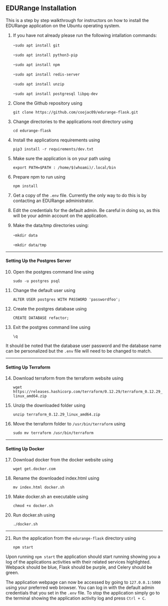 ## EDURange Installation

This is a step by step walkthrough for instructors on how to install the EDURange application on the Ubuntu operating system.


1. If you have not already please run the following intallation commands:
	
	-`sudo apt install git`

	-`sudo apt install python3-pip`

	-`sudo apt install npm`

	-`sudo apt install redis-server`

	-`sudo apt install unzip`

	-`sudo apt install postgresql libpq-dev`


2. Clone the Github repository using
	
	`git clone https://github.com/coojac09/edurange-flask.git`

3. Change directories to the applications root directory using 
 	
	`cd edurange-flask`

4. Install the applications requirements using 
 	
	`pip3 install -r requirements/dev.txt`

5. Make sure the application is on your path using 
 	
	`export PATH=$PATH : /home/$(whoami)/.local/bin`

6. Prepare npm to run using
	
	`npm install`

7. Get a copy of the `.env` file. Currently the only way to do this is by contacting an EDURange administrator.

8. Edit the credentials for the default admin. Be careful in doing so, as this will be your admin account on the application.

9. Make the data/tmp directories using:
 	
	-`mkdir data`
 	
	-`mkdir data/tmp`

---

#### Setting Up the Postgres Server

10. Open the postgres command line using 
 	
	`sudo -u postgres psql`

11. Change the default user using 
 	
	`ALTER USER postgres WITH PASSWORD 'passwordfoo';`

12. Create the postgres database using 
 	
	`CREATE DATABASE refactor;`

13. Exit the postgres command line using 
 	
	`\q`

It should be noted that the database user password and the database name can be personalized but the `.env` file will need to be changed to match.

---

#### Setting Up Terraform

14. Download terraform from the terraform website using
 	
	`wget https://releases.hashicorp.com/terraform/0.12.29/terraform_0.12.29_linux_amd64.zip`

15. Unzip the downloaded folder using
	
	`unzip terraform_0.12.29_linux_amd64.zip`

16. Move the terraform folder to `/usr/bin/terraform` using
	
	`sudo mv terraform /usr/bin/terraform`

---

#### Setting Up Docker

17. Download docker from the docker website using
	
	`wget get.docker.com`

18. Rename the downloaded index.html using
	
	`mv index.html docker.sh`

19. Make docker.sh an executable using
	
	`chmod +x docker.sh`

20. Run docker.sh using
	
	`./docker.sh`

---

21. Run the application from the `edurange-flask` directory using
	
	`npm start`

Upon running `npm start` the application should start running showing you a log of the applications activities with their related services highlighted. Webpack should be blue, Flask should be purple, and Celery should be green.

The application webpage can now be accessed by going to `127.0.0.1:5000` using your preferred web browser. You can log in with the default admin credentials that you set in the `.env` file. To stop the application simply go to the terminal showing the application activity log and press `Ctrl + C`.

